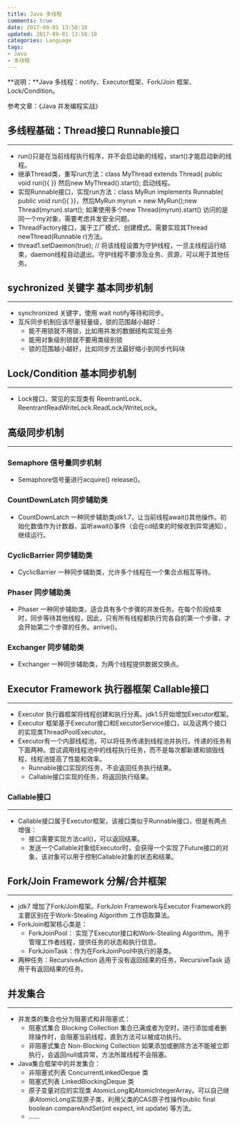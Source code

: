 ```yaml
---
title: Java 多线程
comments: true
date: 2017-09-01 13:58:10
updated: 2017-09-01 13:58:10
categories: Language
tags:
- Java
- 多线程
---
```


**说明：**Java 多线程：notify、Executor框架、Fork/Join 框架、Lock/Condition。
<!-- more -->


参考文章：《Java 并发编程实战》



## 多线程基础：Thread接口 Runnable接口
---
* run()只是在当前线程执行程序，并不会启动新的线程，start()才能启动新的线程。
* 继承Thread类，重写run方法：class MyThread extends Thread{ public void run(){ }} 然后new MyThread().start(); 启动线程。
* 实现Runnable接口，实现run方法：class MyRun implements Runnable{ public void run(){ }}，然后MyRun myrun = new MyRun();new Thread(myrun).start(); 如果使用多个new Thread(myrun).start() 访问的是同一个my对象，需要考虑并发安全问题。
* ThreadFactory接口，属于工厂模式、创建模式。需要实现其Thread newThread(Runnable r)方法。
* thread1.setDaemon(true); // 将该线程设置为守护线程，一旦主线程运行结束，daemon线程自动退出。守护线程不要涉及业务、资源，可以用于其他任务。




## sychronized 关键字 基本同步机制
---
* synchronized 关键字，使用 wait notify等待和同步。
* 互斥同步机制应该尽量轻量级，锁的范围越小越好：
    * 能不用锁就不用锁，比如用并发的数据结构实现业务
    * 能用对象级别锁就不要用类级别锁
    * 锁的范围越小越好，比如同步方法最好缩小到同步代码块

## Lock/Condition 基本同步机制
---
* Lock接口，常见的实现类有 ReentrantLock、ReentrantReadWriteLock.ReadLock/WriteLock。




## 高级同步机制
---
### Semaphore 信号量同步机制
* Semaphore信号量进行acquire() release()。


### CountDownLatch 同步辅助类
* CountDownLatch 一种同步辅助类jdk1.7，让当前线程await()其他操作。初始化数值作为计数器，监听await()事件（会在cd结束的时候收到异常通知），继续运行。

### CyclicBarrier 同步辅助类
* CyclicBarrier 一种同步辅助类，允许多个线程在一个集合点相互等待。

### Phaser 同步辅助类
* Phaser 一种同步辅助类，适合具有多个步骤的并发任务。在每个阶段结束时，同步等待其他线程，因此，只有所有线程都执行完各自的第一个步骤，才会开始第二个步骤的任务。arrive()。

### Exchanger 同步辅助类
* Exchanger 一种同步辅助类，为两个线程提供数据交换点。




## Executor Framework 执行器框架  Callable接口
---
* Executor 执行器框架将线程创建和执行分离。jdk1.5开始增加Executor框架。
* Executor 框架基于Executor接口和ExecutorService接口，以及这两个接口的实现类ThreadPoolExecutor。
* Executor有一个内部线程池，可以将任务传递到线程池并执行。传递的任务有下面两种。尝试调用线程池中的线程执行任务，而不是每次都新建和销毁线程，线程池提高了性能和效率。
    * Runnable接口实现的任务，不会返回任务执行结果。
    * Callable接口实现的任务，将返回执行结果。

### Callable接口
---
* Callable接口属于Executor框架，该接口类似于Runnable接口，但是有两点增强：
    * 接口需要实现方法call()，可以返回结果。
    * 发送一个Callable对象给Executor时，会获得一个实现了Future接口的对象，该对象可以用于控制Callable对象的状态和结果。





## Fork/Join Framework 分解/合并框架
---
* jdk7 增加了Fork/Join框架。ForkJoin Framework与Executor Framework的主要区别在于Work-Stealing Algorithm 工作窃取算法。
* ForkJoin框架核心类是：
    * ForkJoinPool： 实现了Executor接口和Work-Stealing Algorithm。用于管理工作者线程，提供任务的状态和执行信息。
    * ForkJoinTask：作为在ForkJoinPool中执行的基类。
* 两种任务：RecursiveAction 适用于没有返回结果的任务，RecursiveTask 适用于有返回结果的任务。






## 并发集合
---
* 并发类的集合也分为阻塞式和非阻塞式：
    * 阻塞式集合 Blocking Collection 集合已满或者为空时，进行添加或者删除操作时，会阻塞当前线程，直到方法可以被成功执行。
    * 非阻塞式集合 Non-Blocking Collection 如果添加或删除方法不能被立即执行，会返回null或异常，方法所属线程不会阻塞。
* Java集合框架中的并发集合：
    * 非阻塞式列表 ConcurrentLinkedDeque 类
    * 阻塞式列表 LinkedBlockingDeque 类
    * 原子变量对应的实现类 AtomicLong和AtomicIntegerArray。可以自己继承AtomicLong实现原子类，利用父类的CAS原子性操作public final boolean compareAndSet(int expect, int update) 等方法。
    * ……



